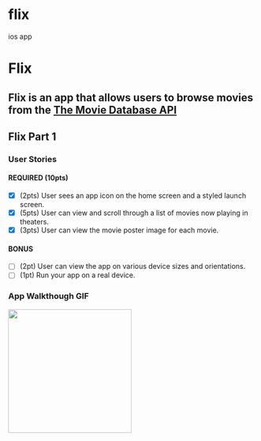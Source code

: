 # flix
ios app
# Flix

Flix is an app that allows users to browse movies from the [The Movie Database API](http://docs.themoviedb.apiary.io/#)
---

## Flix Part 1

### User Stories

#### REQUIRED (10pts)
- [X] (2pts) User sees an app icon on the home screen and a styled launch screen.
- [X] (5pts) User can view and scroll through a list of movies now playing in theaters.
- [X] (3pts) User can view the movie poster image for each movie.

#### BONUS
- [ ] (2pt) User can view the app on various device sizes and orientations.
- [ ] (1pt) Run your app on a real device.

### App Walkthough GIF

<img src="http://g.recordit.co/gwV1nAJaUK.gif" width=250><br>
